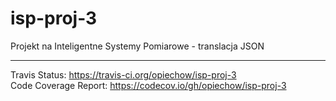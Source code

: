 # isp-proj-3
Projekt na Inteligentne Systemy Pomiarowe - translacja JSON<hr>
Travis Status: https://travis-ci.org/opiechow/isp-proj-3<br>
Code Coverage Report: https://codecov.io/gh/opiechow/isp-proj-3
